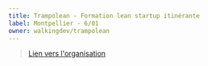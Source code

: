 ```yaml
---
title: Trampolean - Formation lean startup itinérante
label: Montpellier - 6/01
owner: walkingdev/trampolean
---
```


> [Lien vers l'organisation](http://github.com/walkingdev)
